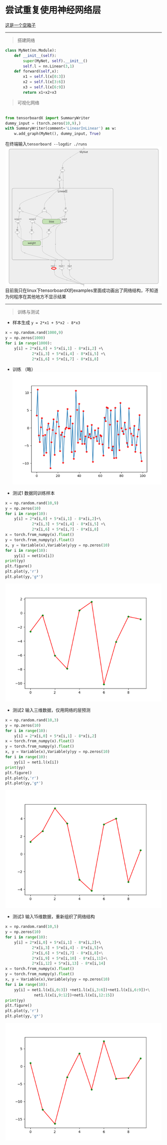 # 尝试重复使用神经网络层


[这是一个空箱子](https://aaeghijlnz.github.io/)
********
> 搭建网络
```python
class MyNet(nn.Module):
    def __init__(self): 
        super(MyNet, self).__init__()
        self.l = nn.Linear(3,1)
    def forward(self,x):
        x1 = self.l(x[0:3])
        x2 = self.l(x[3:6])
        x3 = self.l(x[6:9])
        return x1+x2+x3
```
> 可视化网络

```python

from tensorboardX import SummaryWriter
dummy_input = (torch.zeros(10,9),)
with SummaryWriter(comment='LinearInLinear') as w:
    w.add_graph(MyNet(), dummy_input, True)
```
在终端输入`tensorboard --logdir ./runs`
![训练结果](./网络结构.png)
目前我只在linux下tensorboardX的examples里面成功画出了网络结构，不知道为何程序在其他地方不显示结果
*******************
> 训练与测试

* 样本生成
    `y = 2*x1 + 5*x2 - 8*x3`
    
    
```python
x = np.random.rand(1000,9)
y = np.zeros(1000)
for i in range(1000):
    y[i] = 2*x[i,0] + 5*x[i,1] - 8*x[i,2] +\          
            2*x[i,3] + 5*x[i,4] - 8*x[i,5] +\           
            2*x[i,6] + 5*x[i,7] - 8*x[i,8]
```
* 训练
    （略）
    ![训练结果](./train.png)
    
* 测试1  数据同训练样本
```python
x = np.random.rand(10,9)
y = np.zeros(10)
for i in range(10):    
    y[i] = 2*x[i,0] + 5*x[i,1] - 8*x[i,2]+\            
            2*x[i,3] + 5*x[i,4] - 8*x[i,5] +\           
            2*x[i,6] + 5*x[i,7] - 8*x[i,8]
x = torch.from_numpy(x).float()
y = torch.from_numpy(y).float()
x, y = Variable(x),Variable(y)yy = np.zeros(10)
for i in range(10):    
    yy[i] = net1(x[i])
print(yy)
plt.figure()
plt.plot(y,'r')
plt.plot(yy,'g*')
```
![测试1](./test1.png)

* 测试2  输入三维数据，仅用网络的层预测
```python
x = np.random.rand(10,3)
y = np.zeros(10)
for i in range(10):    
    y[i] = 2*x[i,0] + 5*x[i,1] - 8*x[i,2]
x = torch.from_numpy(x).float()
y = torch.from_numpy(y).float()
x, y = Variable(x),Variable(y)yy = np.zeros(10)
for i in range(10):    
    yy[i] = net1.l(x[i])
print(yy)
plt.figure()
plt.plot(y,'r')
plt.plot(yy,'g*')
```
![测试2](./test2.png)

* 测试3  输入15维数据，重新组织了网络结构
```python
x = np.random.rand(10,5)
y = np.zeros(10)
for i in range(10):    
    y[i] = 2*x[i,0] + 5*x[i,1] - 8*x[i,2]+\            
            2*x[i,3] + 5*x[i,4] - 8*x[i,5]+\           
            2*x[i,6] + 5*x[i,7] - 8*x[i,8]+\
            2*x[i,9] + 5*x[i,10] - 8*x[i,11]+\
            2*x[i,12] + 5*x[i,13] - 8*x[i,14]
x = torch.from_numpy(x).float()
y = torch.from_numpy(y).float()
x, y = Variable(x),Variable(y)yy = np.zeros(10)
for i in range(10):    
    yy[i] = net1.l(x[i,0:3]) +net1.l(x[i,3:6])+net1.l(x[i,6:9])+\
             net1.l(x[i,9:12])+net1.l(x[i,12:15])
print(yy)
plt.figure()
plt.plot(y,'r')
plt.plot(yy,'g*')
```
![测试3](./test3.png)
